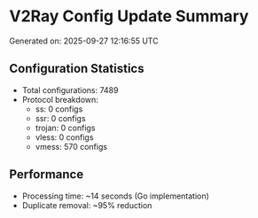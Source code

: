 # V2Ray Config Update Summary
Generated on: 2025-09-27 12:16:55 UTC

## Configuration Statistics
- Total configurations: 7489
- Protocol breakdown:
  - ss: 0 configs
  - ssr: 0 configs
  - trojan: 0 configs
  - vless: 0 configs
  - vmess: 570 configs

## Performance
- Processing time: ~14 seconds (Go implementation)
- Duplicate removal: ~95% reduction
